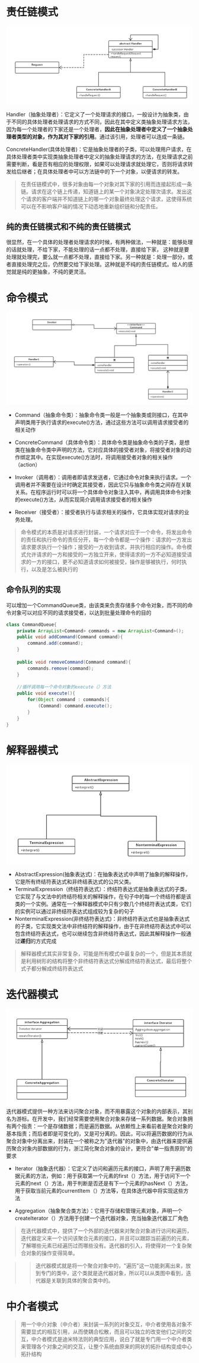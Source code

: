 # 责任链模式
![责任链模式类图](img/责任链模式.jpg)

Handler（抽象处理者）：它定义了一个处理请求的接口，一般设计为抽象类，由于不同的具体处理者处理请求的方式不同，因此在其中定义类抽象处理请求方法，因为每一个处理者的下家还是一个处理者，**因此在抽象处理者中定义了一个抽象处理者类型的对象，作为其对下家的引用**。通过该引用，处理者可以连成一条链。

ConcreteHandler(具体处理者)：它是抽象处理者的子类，可以处理用户请求，在具体处理者类中实现类抽象处理者中定义的抽象处理请求的方法，在处理请求之前需要判断，看是否有相应的处理权限，如果可以处理请求就处理它，否则将请求转发给后继者；在具体处理者中可以方法链中的下一个对象，以便请求的转发。

> 在责任链模式中，很多对象由每一个对象对其下家的引用而连接起形成一条链。请求在这个链上传递，知道链上的某一个对象决定处理次请求。发出这个请求的客户端并不知道链上的哪一个对象最终处理这个请求，这使得系统可以在不影响客户端的情况下动态地重新组织链和分配责任。

## 纯的责任链模式和不纯的责任链模式
很显然，在一个具体的处理者处理请求的时候，有两种做法，一种就是：能够处理的话就处理，不给下家，不能处理的话一点都不处理，直接给下家，
这种就是要处理就处理完，要么就一点都不处理，直接给下家。另一种就是：处理一部分，或者直接处理完之后，仍然要交给下家处理。这种就是不纯的责任链模式。给人的感觉就是纯的更抽象，不纯的更灵活。

# 命令模式
![命令模式类图](img/命令模式类图.jpg)
* Command（抽象命令类）：抽象命令类一般是一个抽象类或则接口，在其中声明类用于执行请求的execute()方法，通过这些方法可以调用请求接受者的相关动作

* ConcreteCommand（具体命令类）：具体命令类是抽象命令类的子类，是想类在抽象命令类中声明的方法，它对应具体的接受者对象，将接受者对象的动作绑定其中。在实现execute()方法时，将调用接受者对象的相关操作（action）

* Invoker（调用者）：调用者即请求发送者，它通过命令对象来执行请求。一个调用者并不需要在设计时确定其接受者，因此它只与抽象命令类之间存在关联关系。在程序运行时可以将一个具体命令对象注入其中，再调用具体命令对象的execute()方法，从而实现简介调用请求接受者的相关操作

* Receiver（接受者）：接受者执行与请求相关的操作，它具体实现对请求的业务处理。

> 命令模式的本质是对请求进行封装，一个请求对应于一个命令，将发出命令的责任和执行命令的责任分开，每一个命令都是一个操作：请求的一方发出请求要求执行一个操作；接受的一方收到请求，并执行相应的操作。命令模式允许请求的一方和接受的一方独立开来，使得请求的一方不必知道接受请求的一方的接口，更不必知道请求如何被接受，操作是够被执行，何时执行，以及是怎么被执行的

## 命令队列的实现
可以增加一个CommandQueue类，由该类来负责存储多个命令对象，而不同的命令对象可以对应不同的请求接受者，以达到批量处理命令的目的
```java
class CommandQueue{
    private ArrayList<Command> commands = new ArrayList<Command>();
    public void addCommand(Command command){
        command.add(command);
    }
    
    public void removeCommand(Command command){
        commands.remove(command);
    }
    
    //循环调用每一个命令对象的execute（）方法
    public void execute(){
        for(Object command : commands){
            (Command) command.execute();
        }
    }
}
```

# 解释器模式
![解释器模式类图](img/解释器模式类图.jpg)
* AbstractExpression(抽象表达式)：在抽象表达式中声明了抽象的解释操作，它是所有终结符表达式和非终结表达式的公共父类。
* TerminalExpression（终结符表达式）：终结符表达式是抽象表达式的子类，它实现了与文法中的终结符相关的解释操作，在句子中的每一个终结符都是该类的一个实例。通常在一个解释器模式中只有少数几个终结符表达式类，它们的实例可以通过非终结符表达式组成较为复杂的句子
* NonterminalExpression(非终结符表达式)：非终结符表达式也是抽象表达式的子类，它实现类文法中非终结符的解释操作，由于在非终结符表达式中可以包含终结符表达式，也可以继续包含非终结符表达式，因此其解释操作一般通过**递归**的方式完成

> 解释器模式其实非常复杂，可能是所有模式中最复杂的一个，但是其本质就是利用树形的结构将整个非终结符表达式分解成终结符表达式，最后将整个式子都分解成终结符表达式

# 迭代器模式
![迭代器模式类图](img/迭代器模式类图.jpg)
迭代器模式提供一种方法来访问聚合对象，而不用暴露这个对象的内部表示，其别名为游标。在开发中，我们经常需要使用聚合对象来存储一系列数据。聚合对象拥有两个指责：一个是存储数据；而是遍历数据。从依赖性上来看前者是聚合对象的基本指责；而后者即是可变化的，又是可分离的。因此，可以将遍历数据的行为从聚合对象中分离出来，封装在一个被称之为"迭代器"的对象中，由迭代器来提供遍历聚合对象内部数据的行为，浙江简化聚合对象的设计，更符合"单一指责原则"的要求

* Iterator（抽象迭代器）：它定义了访问和遍历元素的接口，声明了用于遍历数据元素的方法，例如：用于获取第一个元素的first（）方法，用于访问下一个元素的next（）方法，用于判断是否还是有下一个元素的hasNext（）方法，用于获取当前元素的currentItem（）方法等，在具体迭代器中将实现这些方法

* Aggregation（抽象聚合类方法）：它用于存储和管理元素对象，声明一个createIterator（）方法用于创建一个迭代器对象，充当抽象迭代器工厂角色

> 在迭代器模式中，提供了一个外部的迭代器来对聚合对象进行访问和遍历，迭代器定义来一个访问该聚合元素的接口，并且可以跟踪当前遍历的元素，了解哪些元素已经遍历过而哪些没有。迭代器的引入，将使得对一个复杂聚合对象的操作变得简单。

>> 迭代器模式就是将一个聚合对象中的，"遍历"这一功能剥离出来，放到专门的类中，这个类就是迭代器对象，所以可以从类图中看到，迭代器是关联到具体的聚合类中的。

# 中介者模式
> 用一个中介对象（中介者）来封装一系列的对象交互，中介者使用各对象不需要显式的相互引用，从而使耦合松散，而且可以独立的改变他们之间的交互，中介者模式是迪米特法则的典型应用，说白了就是专门用一个中介者类来管理各个对象之间的交互，让整个系统由原来的网状的拓扑结构变成中心拓扑结构
